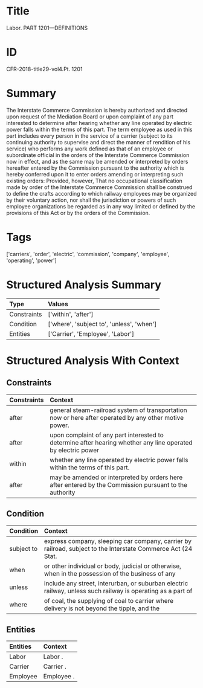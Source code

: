 # Title

 Labor. PART 1201—DEFINITIONS


# ID

 CFR-2018-title29-vol4.Pt. 1201


# Summary

The Interstate Commerce Commission is hereby authorized and directed upon request of the Mediation Board or upon complaint of any part interested to determine after hearing whether any line operated by electric power falls within the terms of this part.
The term employee as used in this part includes every person in the service of a carrier (subject to its continuing authority to supervise and direct the manner of rendition of his service) who performs any work defined as that of an employee or subordinate official in the orders of the Interstate Commerce Commission now in effect, and as the same may be amended or interpreted by orders hereafter entered by the Commission pursuant to the authority which is hereby conferred upon it to enter orders amending or interpreting such existing orders: Provided, however, That no occupational classification made by order of the Interstate Commerce Commission shall be construed to define the crafts according to which railway employees may be organized by their voluntary action, nor shall the jurisdiction or powers of such employee organizations be regarded as in any way limited or defined by the provisions of this Act or by the orders of the Commission.


# Tags

['carriers', 'order', 'electric', 'commission', 'company', 'employee', 'operating', 'power']


# Structured Analysis Summary

| Type        | Values                                    |
|:------------|:------------------------------------------|
| Constraints | ['within', 'after']                       |
| Condition   | ['where', 'subject to', 'unless', 'when'] |
| Entities    | ['Carrier', 'Employee', 'Labor']          |


# Structured Analysis With Context

 


## Constraints

| Constraints   | Context                                                                                                      |
|:--------------|:-------------------------------------------------------------------------------------------------------------|
| after         | general steam-railroad system of transportation now or here after  operated by any other motive power.       |
| after         | upon complaint of any part interested to determine after hearing whether any line operated by electric power |
| within        | whether any line operated by electric power falls within  the terms of this part.                            |
| after         | may be amended or interpreted by orders here after entered by the Commission pursuant to the authority       |


## Condition

| Condition   | Context                                                                                                       |
|:------------|:--------------------------------------------------------------------------------------------------------------|
| subject to  | express company, sleeping car company, carrier by railroad, subject to  the Interstate Commerce Act (24 Stat. |
| when        | or other individual or body, judicial or otherwise, when in the possession of the business of any             |
| unless      | include any street, interurban, or suburban electric railway, unless such railway is operating as a part of   |
| where       | of coal, the supplying of coal to carrier where delivery is not beyond the tipple, and the                    |


## Entities

| Entities   | Context    |
|:-----------|:-----------|
| Labor      | Labor .    |
| Carrier    | Carrier .  |
| Employee   | Employee . |


